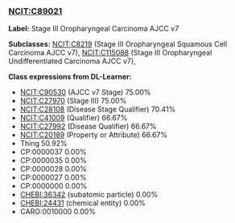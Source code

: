 
### [NCIT:C89021](http://purl.obolibrary.org/obo/NCIT_C89021)
**Label:** Stage III Oropharyngeal Carcinoma AJCC v7

**Subclasses:** [NCIT:C8219](http://purl.obolibrary.org/obo/NCIT_C8219) (Stage III Oropharyngeal Squamous Cell Carcinoma AJCC v7), [NCIT:C115088](http://purl.obolibrary.org/obo/NCIT_C115088) (Stage III Oropharyngeal Undifferentiated Carcinoma AJCC v7), 

**Class expressions from DL-Learner:**

- [NCIT:C90530](http://purl.obolibrary.org/obo/NCIT_C90530) (AJCC v7 Stage) 75.00%
- [NCIT:C27970](http://purl.obolibrary.org/obo/NCIT_C27970) (Stage III) 75.00%
- [NCIT:C28108](http://purl.obolibrary.org/obo/NCIT_C28108) (Disease Stage Qualifier) 70.41%
- [NCIT:C41009](http://purl.obolibrary.org/obo/NCIT_C41009) (Qualifier) 66.67%
- [NCIT:C27992](http://purl.obolibrary.org/obo/NCIT_C27992) (Disease Qualifier) 66.67%
- [NCIT:C20189](http://purl.obolibrary.org/obo/NCIT_C20189) (Property or Attribute) 66.67%
- Thing 50.92%
- CP:0000037 0.00%
- CP:0000035 0.00%
- CP:0000028 0.00%
- CP:0000027 0.00%
- CP:0000000 0.00%
- [CHEBI:36342](http://purl.obolibrary.org/obo/CHEBI_36342) (subatomic particle) 0.00%
- [CHEBI:24431](http://purl.obolibrary.org/obo/CHEBI_24431) (chemical entity) 0.00%
- CARO:0010000 0.00%


